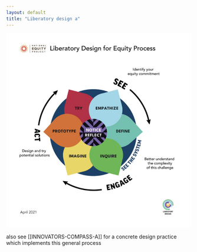 ```yaml
---
layout: default
title: "Liberatory design a"
---
```


![](media/cleanshot_2024-04-12-at-14-13-02@2x.png)

also see [[INNOVATORS-COMPASS-A]] for a concrete design practice which implements this general process